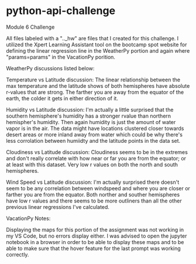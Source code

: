 # python-api-challenge
Module 6 Challenge

All files labeled with a ".._hw" are files that I created for this challenge. I utilized the Xpert Learning Assistant tool on the bootcamp spot website for defining the linear regression line in the WeatherPy portion and again where "params=params" in the VacationPy porition.

WeatherPy discussions listed below:

Temperature vs Latitude discussion: The linear relationship between the max temperature and the latitude shows of both hemispheres have absolute r-values that are strong. The farther you are away from the equator of the earth, the colder it gets in either direction of it. 

Humidity vs Latitude discussion: I'm actually a little surprised that the southern hemisphere's humidity has a stronger rvalue than northern hemispher's humidity. Then again humidity is just the amount of water vapor is in the air. The data might have locations clustered closer towards desert areas or more inland away from water which could be why there's less corrolation between humiidty and the latitude points in the data set.

Cloudiness vs Latitude discussion: Cloudiness seems to be in the extremes and don't really correlate with how near or far you are from the equator; or at least with this dataset. Very low r values on both the north and south hemispheres.

Wind Speed vs Latitude discussion: I'm actually surprised there doesn't seem to be any correlation between windspeed and where you are closer or farther you are from the equator. Both norther and souther hemispheres have low r values and there seems to be more outliners than all the other previous linear regressions I've calculated.

VacationPy Notes:

Displaying the maps for this portion of the assignment was not working in my VS Code, but no errors display either. I was advised to open the jupyter notebook in a browser in order to be able to display these maps and to be able to make sure that the hover feature for the last prompt was working correctly. 
